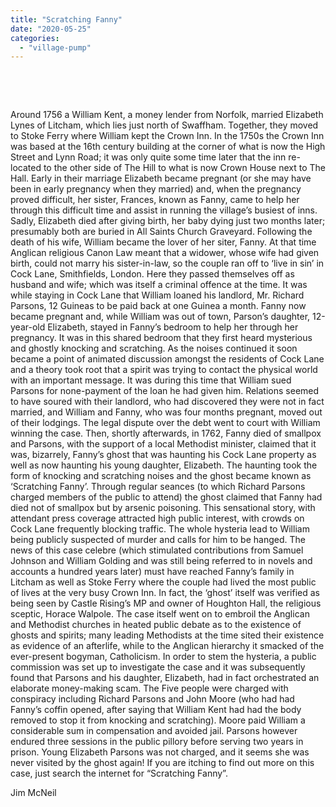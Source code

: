 ```yaml
---
title: "Scratching Fanny"
date: "2020-05-25"
categories: 
  - "village-pump"
---
```


 

 

Around 1756 a William Kent, a money lender from Norfolk, married Elizabeth Lynes of Litcham, which lies just north of Swaffham. Together, they moved to Stoke Ferry where William kept the Crown Inn. In the 1750s the Crown Inn was based at the 16th century building at the corner of what is now the High Street and Lynn Road; it was only quite some time later that the inn re-located to the other side of The Hill to what is now Crown House next to The Hall. Early in their marriage Elizabeth became pregnant (or she may have been in early pregnancy when they married) and, when the pregnancy proved difficult, her sister, Frances, known as Fanny, came to help her through this difficult time and assist in running the village’s busiest of inns. Sadly, Elizabeth died after giving birth, her baby dying just two months later; presumably both are buried in All Saints Church Graveyard. Following the death of his wife, William became the lover of her siter, Fanny. At that time Anglican religious Canon Law meant that a widower, whose wife had given birth, could not marry his sister-in-law, so the couple ran off to ‘live in sin’ in Cock Lane, Smithfields, London. Here they passed themselves off as husband and wife; which was itself a criminal offence at the time. It was while staying in Cock Lane that William loaned his landlord, Mr. Richard Parsons, 12 Guineas to be paid back at one Guinea a month. Fanny now became pregnant and, while William was out of town, Parson’s daughter, 12-year-old Elizabeth, stayed in Fanny’s bedroom to help her through her pregnancy. It was in this shared bedroom that they first heard mysterious and ghostly knocking and scratching. As the noises continued it soon became a point of animated discussion amongst the residents of Cock Lane and a theory took root that a spirit was trying to contact the physical world with an important message. It was during this time that William sued Parsons for none-payment of the loan he had given him. Relations seemed to have soured with their landlord, who had discovered they were not in fact married, and William and Fanny, who was four months pregnant, moved out of their lodgings. The legal dispute over the debt went to court with William winning the case. Then, shortly afterwards, in 1762, Fanny died of smallpox and Parsons, with the support of a local Methodist minister, claimed that it was, bizarrely, Fanny’s ghost that was haunting his Cock Lane property as well as now haunting his young daughter, Elizabeth. The haunting took the form of knocking and scratching noises and the ghost became known as ‘Scratching Fanny’. Through regular seances (to which Richard Parsons charged members of the public to attend) the ghost claimed that Fanny had died not of smallpox but by arsenic poisoning. This sensational story, with attendant press coverage attracted high public interest, with crowds on Cock Lane frequently blocking traffic. The whole hysteria lead to William being publicly suspected of murder and calls for him to be hanged. The news of this case celebre (which stimulated contributions from Samuel Johnson and William Golding and was still being referred to in novels and accounts a hundred years later) must have reached Fanny’s family in Litcham as well as Stoke Ferry where the couple had lived the most public of lives at the very busy Crown Inn. In fact, the ‘ghost’ itself was verified as being seen by Castle Rising’s MP and owner of Houghton Hall, the religious sceptic, Horace Walpole. The case itself went on to embroil the Anglican and Methodist churches in heated public debate as to the existence of ghosts and spirits; many leading Methodists at the time sited their existence as evidence of an afterlife, while to the Anglican hierarchy it smacked of the ever-present bogyman, Catholicism. In order to stem the hysteria, a public commission was set up to investigate the case and it was subsequently found that Parsons and his daughter, Elizabeth, had in fact orchestrated an elaborate money-making scam. The Five people were charged with conspiracy including Richard Parsons and John Moore (who had had Fanny’s coffin opened, after saying that William Kent had had the body removed to stop it from knocking and scratching). Moore paid William a considerable sum in compensation and avoided jail. Parsons however endured three sessions in the public pillory before serving two years in prison. Young Elizabeth Parsons was not charged, and it seems she was never visited by the ghost again! If you are itching to find out more on this case, just search the internet for “Scratching Fanny”.

Jim McNeil

